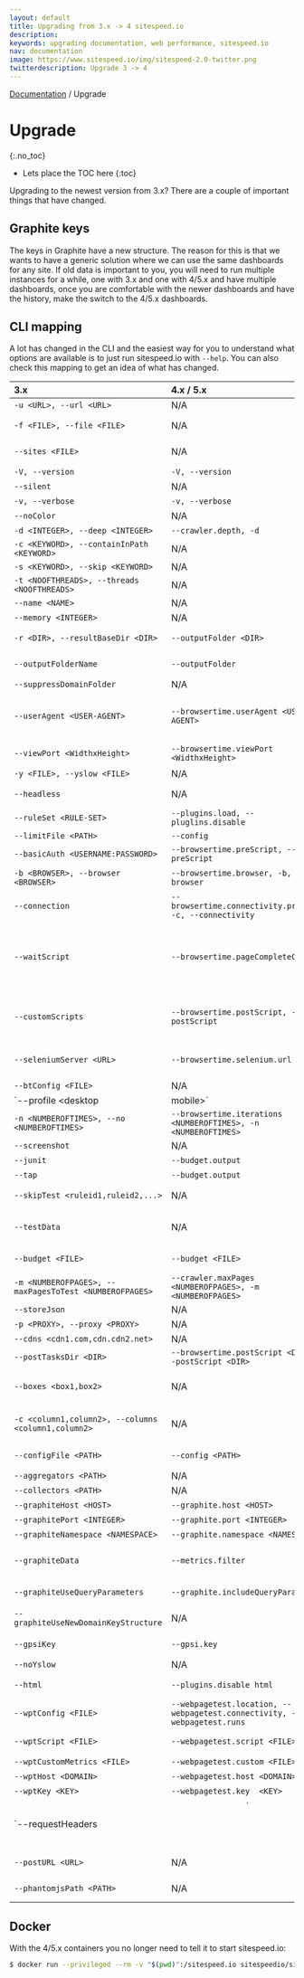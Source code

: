 ```yaml
---
layout: default
title: Upgrading from 3.x -> 4 sitespeed.io
description:
keywords: upgrading documentation, web performance, sitespeed.io
nav: documentation
image: https://www.sitespeed.io/img/sitespeed-2.0-twitter.png
twitterdescription: Upgrade 3 -> 4
---
```

[Documentation]({{site.baseurl}}/documentation/sitespeed.io/) / Upgrade

# Upgrade
{:.no_toc}

* Lets place the TOC here
{:toc}

Upgrading to the newest version from 3.x? There are a couple of important things that have changed.

## Graphite keys
The keys in Graphite have a new structure. The reason for this is that we wants to have a generic solution where we can use the same dashboards for any site. If old data is important to you, you will need to run multiple instances for a while, one with 3.x and one with 4/5.x and have multiple dashboards, once you are comfortable with the newer dashboards and have the history, make the switch to the 4/5.x dashboards.

## CLI mapping
A lot has changed in the CLI and the easiest way for you to understand what options are available is to just run sitespeed.io with <code>--help</code>. You can also check this mapping to get an idea of what has changed.

<div id="upgradeTable" markdown="1">

| 3.x      | 4.x / 5.x         | Description |
|:------------|:-------------------|:-------------|
| `-u <URL>, --url <URL>` | N/A     | The start url that will be used when crawling. |
| `-f <FILE>, --file <FILE>` | N/A | The path to a plain text file with one URL on each row. Each URL will be analyzed. |
| `--sites <FILE>` | N/A | The path to a plain text file with one URL on each row. You can use the parameter multiple times to point out many files |
| `-V, --version` | `-V, --version` | Display the sitespeed.io version. |
| `--silent` | N/A | Only output info in the logs, not to the console. |
| `-v, --verbose` | `-v, --verbose` | Enable verbose logging. |
| `--noColor` | N/A | Don't use colors in console output.  [false] |
| `-d <INTEGER>, --deep <INTEGER>` | `--crawler.depth, -d` | How deep to crawl.  [1] |
| `-c <KEYWORD>, --containInPath <KEYWORD>` | N/A | Only crawl URLs that contains this in the path. |
| `-s <KEYWORD>, --skip <KEYWORD>` | N/A | Do not crawl pages that contains this in the path. |
| `-t <NOOFTHREADS>, --threads <NOOFTHREADS>` | N/A | The number of threads/processes that will analyze pages.  [5] |
| `--name <NAME>` | N/A | Give your test a name, it will be added to all HTML pages. |
| `--memory <INTEGER>` | N/A | How much memory the Java processed will have (in mb).  [256] |
| `-r <DIR>, --resultBaseDir <DIR>` | `--outputFolder <DIR>` | The result base directory, the base dir where the result ends up.  [sitespeed-result] |
| `--outputFolderName` | `--outputFolder` | Default the folder name is a date of format yyyy-mm-dd-HH-MM-ss |
| `--suppressDomainFolder` | N/A | Do not use the domain folder in the output directory |
| `--userAgent <USER-AGENT>` | `--browsertime.userAgent <USER-AGENT>` | The full User Agent string, default is Chrome for MacOSX. [userAgent\|ipad\|iphone].  [Mozilla/5.0 (Macintosh; Intel Mac OS X 10_9_4) AppleWebKit/537.36 (KHTML, like Gecko) Chrome/37.0.2062.120 Safari/537.36] |
| `--viewPort <WidthxHeight>` | `--browsertime.viewPort <WidthxHeight>` | The view port, the page viewport size WidthxHeight like 400x300.  [1280x800] |
| `-y <FILE>, --yslow <FILE>` | N/A | The compiled YSlow file. Use this if you have your own rules. |
| `--headless` | N/A | Choose which backend to use for headless [phantomjs\|slimerjs]  [phantomjs] |
| `--ruleSet <RULE-SET>` | `--plugins.load, --pluglins.disable` | Which ruleset to use.  [sitespeed.io-desktop] |
| `--limitFile <PATH>` | `--config` | The path to the limit configuration file. |
| `--basicAuth <USERNAME:PASSWORD>` | `--browsertime.preScript, --preScript` | Basic auth user & password. |
| `-b <BROWSER>, --browser <BROWSER>` | `--browsertime.browser, -b, --browser`| Choose which browser to use to collect timing data. Use multiple browsers in a comma separated list (firefox\|chrome\|headless) |
| `--connection` | `--browsertime.connectivity.profile, -c, --connectivity` | Limit the speed by simulating connection types. Choose between mobile3g,mobile3gfast,cable,native  [cable] |
| `--waitScript` | `--browsertime.pageCompleteCheck` | Supply a javascript that decides when a browser run is finished. Use it to fetch timings happening after the loadEventEnd.  [ if (window.performance && window.performance.timing){ return ((window.performance.timing.loadEventEnd > 0) && ((new Date).getTime() - window.performance.timing.loadEventEnd > 2000 ));} else { return true;}] |
| `--customScripts` | `--browsertime.postScript, --postScript` | The path to an extra script folder with scripts that will be executed in the browser. See https://www.sitespeed.io/documentation/browsers/#custom-metrics |
| `--seleniumServer <URL>` | `--browsertime.selenium.url  <URL>` | Configure the path to the Selenium server when fetching timings using browsers. If not configured the supplied NodeJS/Selenium version is used. |
| `--btConfig <FILE>` | N/A | Additional BrowserTime JSON configuration as a file |
| `--profile <desktop|mobile>` | `--browsertime.connectivity.profile, -c, --connectivity` | Choose between testing for desktop or mobile. Testing for desktop will use desktop rules & user agents and vice verca.  [desktop] |
| `-n <NUMBEROFTIMES>, --no <NUMBEROFTIMES>` | `--browsertime.iterations <NUMBEROFTIMES>, -n <NUMBEROFTIMES>` | The number of times you should test each URL when fetching timing metrics. Default is 3 times.  [3] |
| `--screenshot` | N/A | Take screenshots for each page (using the configured view port). |
| `--junit` | `--budget.output` | Create JUnit output to the console. |
| `--tap` | `--budget.output` | Create TAP output to the console. |
| `--skipTest <ruleid1,ruleid2,...>` | N/A | A comma separated list of rules to skip when generating JUnit/TAP/budget output. |
| `--testData` | N/A | Choose which data to send test when generating TAP/JUnit output or testing a budget. Default is all available [rules,page,timings,wpt,gpsi]  [all] |
| `--budget <FILE>` | `--budget <FILE>` | A file containing the web perf budget rules. See https://www.sitespeed.io/documentation/performance-budget/ |
| `-m <NUMBEROFPAGES>, --maxPagesToTest <NUMBEROFPAGES>` | `--crawler.maxPages <NUMBEROFPAGES>, -m <NUMBEROFPAGES>` | The max number of pages to test. Default is no limit. |
| `--storeJson` | N/A | Store all collected data as JSON. |
| `-p <PROXY>, --proxy <PROXY>` | N/A | http://proxy.soulgalore.com:80 |
| `--cdns <cdn1.com,cdn.cdn2.net>` | N/A | A comma separated list of additional CDNs. |
| `--postTasksDir <DIR>` | `--browsertime.postScript <DIR>, --postScript <DIR>` | The directory where you have your extra post tasks. |
| `--boxes <box1,box2>` | N/A | The boxes showed on site summary page, see https://www.sitespeed.io/documentation/configuration/#configure-boxes-on-summary-page |
| `-c <column1,column2>, --columns <column1,column2>` | N/A | The columns showed on detailed page summary table, see https://www.sitespeed.io/documentation/configuration/#configure-columns-on-pages-page |
| `--configFile <PATH>` | `--config <PATH>` | The path to a sitespeed.io config.json file, if it exists all other input parameters will be overridden. |
| `--aggregators <PATH>` | N/A | The path to a directory with extra aggregators. |
| `--collectors <PATH>` | N/A | The path to a directory with extra collectors. |
| `--graphiteHost <HOST>` | `--graphite.host <HOST>` | The Graphite host. |
| `--graphitePort <INTEGER>` | `--graphite.port <INTEGER>` | The Graphite port.  [2003] |
| `--graphiteNamespace <NAMESPACE>` | `--graphite.namespace <NAMESPACE>` | The namespace of the data sent to Graphite.  [sitespeed.io] |
| `--graphiteData` | `--metrics.filter` | Choose which data to send to Graphite by a comma separated list. Default all data is sent. [summary,rules,pagemetrics,timings,requests,domains]  [all] |
| `--graphiteUseQueryParameters` | `--graphite.includeQueryParams` | Choose if you want to use query parameters from the URL in the Graphite keys or not |
| `--graphiteUseNewDomainKeyStructure` | N/A | Use the updated domain section when sending data to Graphite "http.www.sitespeed.io" to "http.www_sitespeed_io" (issue #651) |
| `--gpsiKey` | `--gpsi.key` | Your Google API Key, configure it to also fetch data from Google Page Speed Insights. |
| `--noYslow` | N/A | Set to true to turn off collecting metrics using YSlow. |
| `--html` | `--plugins.disable html` | Create HTML reports. Default to true. Set no-html to disable HTML reports.  [true] |
| `--wptConfig <FILE>` | `--webpagetest.location, --webpagetest.connectivity, --webpagetest.runs` | WebPageTest configuration, see https://github.com/marcelduran/webpagetest-api runTest method
| `--wptScript <FILE>` | `--webpagetest.script <FILE>` | WebPageTest scripting. Every occurance of \{\{\{URL\}\}\} will be replaced with the real URL. |
| `--wptCustomMetrics <FILE>` | `--webpagetest.custom <FILE>` | Fetch metrics from your page using Javascript |
| `--wptHost <DOMAIN>` | `--webpagetest.host <DOMAIN>` | The domain of your WebPageTest instance. |
| `--wptKey <KEY>` | `--webpagetest.key  <KEY>` | The API key if running on webpagetest on the public instances. |
| `--requestHeaders <FILE>|<HEADER>` | N/A | Any request headers to use, a file or a header string with JSON form of {"name":"value","name2":"value"}. Not supported for WPT & GPSI. |
| `--postURL <URL>` | N/A | The full URL where the result JSON will be sent by POST. Warning: Testing many pages can make the result JSON massive. |
| `--phantomjsPath <PATH>` | N/A | The full path to the phantomjs binary, to override the supplied version |

</div>

## Docker

With the 4/5.x containers you no longer need to tell it to start sitespeed.io:

~~~ bash
$ docker run --privileged --rm -v "$(pwd)":/sitespeed.io sitespeedio/sitespeed.io https://www.sitespeed.io/
~~~
